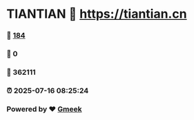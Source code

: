 # TIANTIAN :link: https://tiantian.cn 
### :page_facing_up: [184](https://tiantian.cn/tag.html) 
### :speech_balloon: 0 
### :hibiscus: 362111 
### :alarm_clock: 2025-07-16 08:25:24 
### Powered by :heart: [Gmeek](https://github.com/Meekdai/Gmeek)
